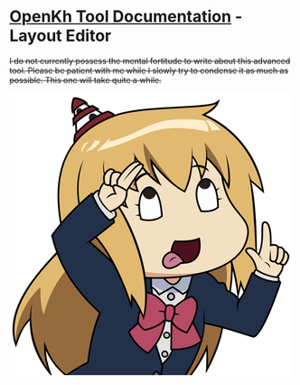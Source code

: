 # [OpenKh Tool Documentation](../index.md) - Layout Editor

~~I do not currently possess the mental fortitude to write about this advanced tool. Please be patient with me while I slowly try to condense it as much as possible. This one will take quite a while.~~

<img src="./callingcard.png">